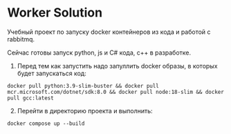 # Worker Solution

Учебный проект по запуску docker контейнеров из кода и работой с rabbitmq.

Сейчас готовы запуск python, js и C# кода, с++ в разработке.

1. Перед тем как запустить надо запуллить docker образы, в которых будет запускаться код: 

`docker pull python:3.9-slim-buster && docker pull  mcr.microsoft.com/dotnet/sdk:8.0 && docker pull node:18-slim && docker pull gcc:latest`

2. Перейти в директорию проекта и выполнить:
   
`docker compose up --build`
